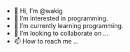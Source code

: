 - 👋 Hi, I’m @wakig
- 👀 I’m interested in programming.
- 🌱 I’m currently learning programming.
- 💞️ I’m looking to collaborate on ...
- 📫 How to reach me ...

<!---
wakig/wakig is a ✨ special ✨ repository because its `README.md` (this file) appears on your GitHub profile.
You can click the Preview link to take a look at your changes.
--->
